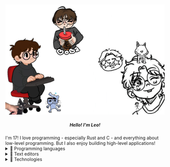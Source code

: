 ![My friends made this](cool_art.png)
---
<h5 align="center">Hello! I'm Leo!</h5>
I'm 17! I love programming - especially Rust and C - and everything about low-level programming. But I also enjoy building high-level applications!
<details>
  <summary>🐡 Programming languages</summary>

  ![Java](https://img.shields.io/badge/java-%23ED8B00.svg?style=for-the-badge&logo=openjdk&logoColor=white)
  ![JavaScript](https://img.shields.io/badge/javascript-%23323330.svg?style=for-the-badge&logo=javascript&logoColor=%23F7DF1E)
  ![Lua](https://img.shields.io/badge/lua-%232C2D72.svg?style=for-the-badge&logo=lua&logoColor=white)
  ![Nix](https://img.shields.io/badge/NIX-5277C3.svg?style=for-the-badge&logo=NixOS&logoColor=white)
  ![TypeScript](https://img.shields.io/badge/typescript-%23007ACC.svg?style=for-the-badge&logo=typescript&logoColor=white)
  ![Rust](https://img.shields.io/badge/rust-%23000000.svg?style=for-the-badge&logo=rust&logoColor=white)
  ![C++](https://img.shields.io/badge/c++-%2300599C.svg?style=for-the-badge&logo=c%2B%2B&logoColor=white)
  ![C#](https://img.shields.io/badge/c%23-%23239120.svg?style=for-the-badge&logo=csharp&logoColor=white)
  ![C](https://img.shields.io/badge/c-%2300599C.svg?style=for-the-badge&logo=c&logoColor=white)
  ![Python](https://img.shields.io/badge/python-3670A0?style=for-the-badge&logo=python&logoColor=ffdd54)
  ![GDScript](https://img.shields.io/badge/GDScript-%2374267B.svg?style=for-the-badge&logo=godotengine&logoColor=white)
  ![PHP](https://img.shields.io/badge/php-%23777BB4.svg?style=for-the-badge&logo=php&logoColor=white)

  <h3 align="center">Top languages</h3>
  <p align="center">
    <img src="https://github-readme-stats.vercel.app/api/top-langs/?username=leonnatale&layout=compact">
  </p>
</details>

<details>
  <summary>🐙 Text editors</summary>

  ![Visual Studio Code](https://img.shields.io/badge/Visual%20Studio%20Code-0078d7.svg?style=for-the-badge&logo=visual-studio-code&logoColor=white)
  ![Neovim](https://img.shields.io/badge/NeoVim-%2357A143.svg?&style=for-the-badge&logo=neovim&logoColor=white)
</details>

<details>
  <summary>🦀 Technologies</summary>

  ### Front-End
  
  ![Ionic](https://img.shields.io/badge/Ionic-%233880FF.svg?style=for-the-badge&logo=Ionic&logoColor=white)
  ![React](https://img.shields.io/badge/react-%2320232a.svg?style=for-the-badge&logo=react&logoColor=%2361DAFB)
  ![TailwindCSS](https://img.shields.io/badge/tailwindcss-%2338B2AC.svg?style=for-the-badge&logo=tailwind-css&logoColor=white)

  ### Back-End

  ![Express.js](https://img.shields.io/badge/express.js-%23404d59.svg?style=for-the-badge&logo=express&logoColor=%2361DAFB)
  ![Laravel](https://img.shields.io/badge/laravel-%23FF2D20.svg?style=for-the-badge&logo=laravel&logoColor=white)
  ![Spring](https://img.shields.io/badge/spring-%236DB33F.svg?style=for-the-badge&logo=spring&logoColor=white)

  ### Database
  
  ![MongoDB](https://img.shields.io/badge/MongoDB-%234ea94b.svg?style=for-the-badge&logo=mongodb&logoColor=white)
  ![MySQL](https://img.shields.io/badge/mysql-4479A1.svg?style=for-the-badge&logo=mysql&logoColor=white)
  ![Postgres](https://img.shields.io/badge/postgres-%23316192.svg?style=for-the-badge&logo=postgresql&logoColor=white)
  ![SQLite](https://img.shields.io/badge/sqlite-%2307405e.svg?style=for-the-badge&logo=sqlite&logoColor=white)
  
  ### Game engine
  ![Godot Engine](https://img.shields.io/badge/GODOT-%23FFFFFF.svg?style=for-the-badge&logo=godot-engine)

  ### Operating systems
  
  ![NixOS](https://img.shields.io/badge/NIXOS-5277C3.svg?style=for-the-badge&logo=NixOS&logoColor=white)
  ![Debian](https://img.shields.io/badge/Debian-D70A53?style=for-the-badge&logo=debian&logoColor=white)
  ![Ubuntu](https://img.shields.io/badge/Ubuntu-E95420?style=for-the-badge&logo=ubuntu&logoColor=white)
  ![Windows](https://img.shields.io/badge/Windows-0078D6?style=for-the-badge&logo=windows&logoColor=white)

  ### Version control

  ![Git](https://img.shields.io/badge/git-%23F05033.svg?style=for-the-badge&logo=git&logoColor=white)

  ### Desktop

  ![Electron.js](https://img.shields.io/badge/Electron-191970?style=for-the-badge&logo=Electron&logoColor=white)
  ![Tauri](https://img.shields.io/badge/tauri-%2324C8DB.svg?style=for-the-badge&logo=tauri&logoColor=%23FFFFFF)

  ### Build tools

  ![CMake](https://img.shields.io/badge/CMake-%23008FBA.svg?style=for-the-badge&logo=cmake&logoColor=white)
  ![Make](https://img.shields.io/badge/Make-red?style=for-the-badge)

  ### Runtimes
  
  ![Bun](https://img.shields.io/badge/Bun-%23000000.svg?style=for-the-badge&logo=bun&logoColor=white)
  ![Deno JS](https://img.shields.io/badge/deno%20js-000000?style=for-the-badge&logo=deno&logoColor=white)
  ![NodeJS](https://img.shields.io/badge/node.js-6DA55F?style=for-the-badge&logo=node.js&logoColor=white)
  ![.NET](https://img.shields.io/badge/.NET-512BD4?style=for-the-badge&logo=dotnet&logoColor=white)

  ### Dependencies managers

  ![Maven](https://img.shields.io/badge/apachemaven-C71A36.svg?style=for-the-badge&logo=Maven&logoColor=white)
  ![NPM](https://img.shields.io/badge/NPM-%23CB3837.svg?style=for-the-badge&logo=npm&logoColor=white)
  ![Yarn](https://img.shields.io/badge/yarn-%232C8EBB.svg?style=for-the-badge&logo=yarn&logoColor=white)
  ![NuGet](https://img.shields.io/badge/NuGet-004880.svg?style=for-the-badge&logo=nuget&logoColor=white)
</details>
